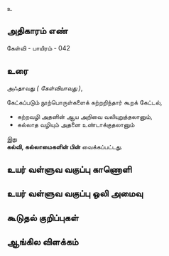 உ


## அதிகாரம் எண்

கேள்வி - பாயிரம் - 042

## உரை

அஃதாவது _( கேள்வியாவது )_,  

கேட்கப்படும் நூற்பொருள்களைக் கற்றறிந்தார் கூறக் கேட்டல்,  

* கற்றவழி அதனின் ஆய அறிவை வலியுறுத்தலானும்,  
* கல்லாத வழியும் அதனை உண்டாக்குதலானும்  

இது  
**கல்வி, கல்லாமைகளின் பின்** வைக்கப்பட்டது.

## உயர் வள்ளுவ வகுப்பு காணொளி


## உயர் வள்ளுவ வகுப்பு ஒலி அமைவு 


## கூடுதல் குறிப்புகள்


## ஆங்கில விளக்கம்

